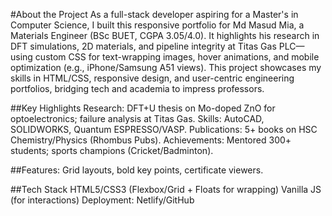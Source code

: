 #About the Project
As a full-stack developer aspiring for a Master's in Computer Science, I built this responsive portfolio for Md Masud Mia, a Materials Engineer (BSc BUET, CGPA 3.05/4.0). It highlights his research in DFT simulations, 2D materials, and pipeline integrity at Titas Gas PLC—using custom CSS for text-wrapping images, hover animations, and mobile optimization (e.g., iPhone/Samsung A51 views).
This project showcases my skills in HTML/CSS, responsive design, and user-centric engineering portfolios, bridging tech and academia to impress professors.

##Key Highlights
Research: DFT+U thesis on Mo-doped ZnO for optoelectronics; failure analysis at Titas Gas.
Skills: AutoCAD, SOLIDWORKS, Quantum ESPRESSO/VASP.
Publications: 5+ books on HSC Chemistry/Physics (Rhombus Pubs).
Achievements: Mentored 300+ students; sports champions (Cricket/Badminton).

##Features: Grid layouts, bold key points, certificate viewers.

##Tech Stack
HTML5/CSS3 (Flexbox/Grid + Floats for wrapping)
Vanilla JS (for interactions)
Deployment: Netlify/GitHub
